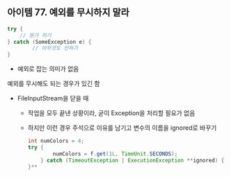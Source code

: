 ## 아이템 77. 예외를 무시하지 말라

```java
try {
    // 뭔가 하기
} catch (SomeException e) {
		// 아무것도 안하기
}
```

- 예외로 잡는 의미가 없음

예외를 무시해도 되는 경우가 있긴 함

- FileInputStream을 닫을 때
    - 작업을 모두 끝낸 상황이라, 굳이 Exception을 처리할 필요가 없음
    - 하지만 이런 경우 주석으로 이유를 남기고 변수의 이름을 ignored로 바꾸기

        ```java
        int numColors = 4;
        try {
        		numColors = f.get(1L, TimeUnit.SECONDS);
        	} catch (TimeoutException | ExecutionException **ignored) {
        }**
        ```